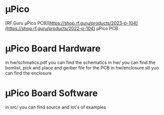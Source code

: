 # µPico

[RF.Guru µPico PCB](https://shop.rf.guru/products/2023-p-104](https://shop.rf.guru/products/2022-p-104) µPico PCB

# µPico Board Hardware

in hw/schmatics.pdf you can find the schematics
in hw/ you can find the bomlist, pick and place and gerber file for the PCB
in hw/enclosure.stl yuo can find the enclosure

# µPico Board Software

in src/ you can find source and lot's of examples
